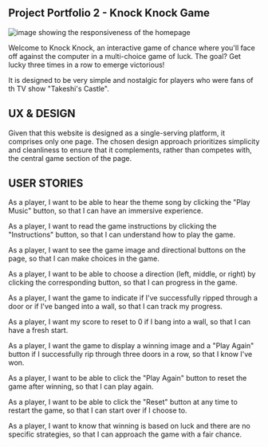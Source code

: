 ## Project Portfolio 2 - Knock Knock Game

![image showing the responsiveness of the homepage](https://i.ibb.co/JkbW9PC/Screenshot-2023-10-02-at-10-17-26.png)

Welcome to Knock Knock, an interactive game of chance where you'll face off against the computer in a multi-choice game of luck. The goal? Get lucky three times in a row to emerge victorious!

It is designed to be very simple and nostalgic for players who were fans of th TV show "Takeshi's Castle".

## UX & DESIGN

Given that this website is designed as a single-serving platform, it comprises only one page. The chosen design approach prioritizes simplicity and cleanliness to ensure that it complements, rather than competes with, the central game section of the page.

## USER STORIES

As a player, I want to be able to hear the theme song by clicking the    "Play Music" button, so that I can have an immersive experience.
  
 As a player, I want to read the game instructions by clicking the "Instructions" button, so that I can understand how to play the    game.
  
 As a player, I want to see the game image and directional buttons on the page, so that I can make choices in the game.
  
 As a player, I want to be able to choose a direction (left, middle, or right) by clicking the corresponding button, so that I can    progress in the game.
  
 As a player, I want the game to indicate if I've successfully ripped through a door or if I've banged into a wall, so that I can       track my progress.
  
 As a player, I want my score to reset to 0 if I bang into a wall, so that I can have a fresh start.
  
 As a player, I want the game to display a winning image and a "Play Again" button if I successfully rip through three doors in a       row, so that I know I've won.
  
 As a player, I want to be able to click the "Play Again" button to reset the game after winning, so that I can play again.
  
 As a player, I want to be able to click the "Reset" button at any time to restart the game, so that I can start over if I choose to.
  
 As a player, I want to know that winning is based on luck and there are no specific strategies, so that I can approach the game with a fair chance.

